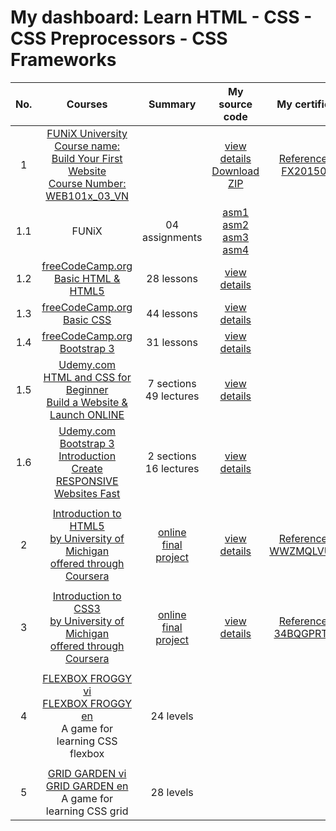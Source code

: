 # My dashboard: Learn HTML - CSS - CSS Preprocessors - CSS Frameworks

| No. | Courses | Summary | My source code | My certificates |
|:---:|:---:|:---:|:---:|:---:|
| 1 | [FUNiX University](https://courses.funix.edu.vn/)<br>[Course name: Build Your First Website<br>Course Number: WEB101x_03_VN](https://courses.funix.edu.vn/courses/course-v1:FUNiX+WEB101x_03_VN+2019_T7/about) |  | [view details](https://github.com/binhbdn/learn-html-css/tree/master/01-funix-web101x)<br>[Download ZIP](https://github.com/binhbdn/learn-html-css/archive/master.zip) | [Reference No.:<br>FX201506SC](https://drive.google.com/drive/folders/1tOUJf-KRv7whju1lX2pBv6cPtEWioArn?usp=sharing) |
| 1.1 | FUNiX | 04 assignments | [asm1](https://github.com/binhbdn/learn-html-css/tree/master/01-funix-web101x/asm1) [asm2](https://github.com/binhbdn/learn-html-css/tree/master/01-funix-web101x/asm2)<br>[asm3](https://github.com/binhbdn/learn-html-css/tree/master/01-funix-web101x/asm3) [asm4](https://github.com/binhbdn/learn-html-css/tree/master/01-funix-web101x/asm4) |  |
| 1.2 | [freeCodeCamp.org<br>Basic HTML & HTML5](https://www.freecodecamp.org/learn/responsive-web-design/basic-html-and-html5/) | 28 lessons | [view details](https://github.com/binhbdn/learn-html-css/tree/master/01-funix-web101x/lab1-freeCodeCamp-html) |  |
| 1.3 | [freeCodeCamp.org<br>Basic CSS](https://www.freecodecamp.org/learn/responsive-web-design/basic-css/) | 44 lessons | [view details](https://github.com/binhbdn/learn-html-css/tree/master/01-funix-web101x/lab2-freeCodeCamp-css) |  |
| 1.4 | [freeCodeCamp.org<br>Bootstrap 3](https://www.freecodecamp.org/learn/front-end-libraries/bootstrap/) | 31 lessons | [view details](https://github.com/binhbdn/learn-html-css/tree/master/01-funix-web101x/lab3-freeCodeCamp-bootstrap) |  |
| 1.5 | [Udemy.com<br>HTML and CSS for Beginner<br>Build a Website & Launch ONLINE](https://www.udemy.com/course/html-and-css-for-beginners-crash-course-learn-fast-easy/) | 7 sections<br>49 lectures | [view details](https://github.com/binhbdn/learn-html-css/tree/master/01-funix-web101x/video1-udemy-html-css) |  |
| 1.6 | [Udemy.com<br>Bootstrap 3 Introduction<br>Create RESPONSIVE Websites Fast](https://www.udemy.com/course/bootstrap-3-introduction-make-responsive-websites-fast/) | 2 sections<br>16 lectures | [view details](https://github.com/binhbdn/learn-html-css/tree/master/01-funix-web101x/video2-udemy-bootstrap3) |  |
|  |  |  |  |  |
| 2 | [Introduction to HTML5<br>by University of Michigan<br>offered through Coursera](https://www.coursera.org/learn/html) | [online<br>final<br>project](https://coursera-assessments.s3.amazonaws.com/assessments/1597923313762/3c3d28ca-2c21-4109-8d3e-7d95aae0fb8d/final-project.html) | [view details](https://github.com/binhbdn/learn-html-css/tree/master/02-coursera-intro-html5) | [Reference No.:<br>WWZMQLVU7X5D](https://www.coursera.org/account/accomplishments/verify/WWZMQLVU7X5D) |
|  |  |  |  |  |
| 3 | [Introduction to CSS3<br>by University of Michigan<br>offered through Coursera](https://www.coursera.org/learn/introcss) | [online<br>final<br>project](https://coursera-assessments.s3.amazonaws.com/assessments/1598450085700/94d39541-4fc6-4a51-d115-c75f53b3a7ff/hw1.css) | [view details](https://github.com/binhbdn/learn-html-css/tree/master/03-coursera-intro-css3) | [Reference No.:<br>34BQGPRT78Y4](https://www.coursera.org/account/accomplishments/verify/34BQGPRT78Y4) |
|  |  |  |  |  |
| 4 | [FLEXBOX FROGGY vi](https://flexboxfroggy.com/#vi)<br>[FLEXBOX FROGGY en](https://flexboxfroggy.com/)<br>A game for learning CSS flexbox | 24 levels |  |  |
|  |  |  |  |  |
| 5 | [GRID GARDEN vi](https://cssgridgarden.com/#vi)<br>[GRID GARDEN en](https://cssgridgarden.com/)<br>A game for learning CSS grid | 28 levels |  |  |